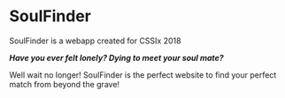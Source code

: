 # SoulFinder
SoulFinder is a webapp created for CSSIx 2018

***Have you ever felt lonely? Dying to meet your soul mate?***

Well wait no longer! SoulFinder is the perfect website to find your perfect match from beyond the grave!



